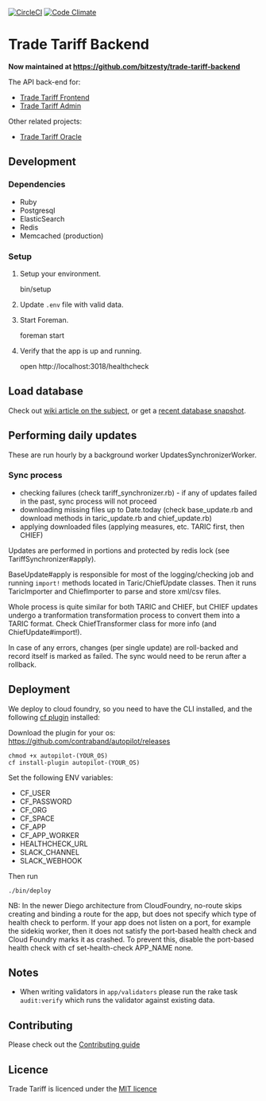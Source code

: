 [![CircleCI](https://circleci.com/gh/bitzesty/trade-tariff-backend/tree/master.svg?style=svg&circle-token=b8a9dd7a0291f0c6c5558c6c5240be5908dbb649)](https://circleci.com/gh/bitzesty/trade-tariff-backend/tree/master)
[![Code Climate](https://codeclimate.com/github/bitzesty/trade-tariff-backend/badges/gpa.svg)](https://codeclimate.com/github/bitzesty/trade-tariff-backend)

# Trade Tariff Backend

__Now maintained at https://github.com/bitzesty/trade-tariff-backend__

The API back-end for:

* [Trade Tariff Frontend](https://github.com/bitzesty/trade-tariff-frontend)
* [Trade Tariff Admin](https://github.com/bitzesty/trade-tariff-admin)

Other related projects:

* [Trade Tariff Oracle](https://github.com/bitzesty/trade-tariff-oracle)

## Development

### Dependencies

  - Ruby
  - Postgresql
  - ElasticSearch
  - Redis
  - Memcached (production)

### Setup

1. Setup your environment.

    bin/setup

2. Update `.env` file with valid data.

3. Start Foreman.

    foreman start

4. Verify that the app is up and running.

    open http://localhost:3018/healthcheck

## Load database

Check out [wiki article on the subject](https://github.com/bitzesty/trade-tariff-backend/wiki/System-rebuild-procedure), or get a [recent database snapshot](mailto:support@bitzesty.com).

## Performing daily updates

These are run hourly by a background worker UpdatesSynchronizerWorker.

### Sync process

- checking failures (check tariff_synchronizer.rb) - if any of updates failed in the past, sync process will not proceed
- downloading missing files up to Date.today (check base_update.rb and download methods in taric_update.rb and chief_update.rb)
- applying downloaded files (applying measures, etc. TARIC first, then CHIEF)

Updates are performed in portions and protected by redis lock (see TariffSynchronizer#apply).

BaseUpdate#apply is responsible for most of the logging/checking job and running
`import!` methods located in Taric/ChiefUpdate classes. Then it runs TaricImporter
and ChiefImporter to parse and store xml/csv files.

Whole process is quite similar for both TARIC and CHIEF, but CHIEF updates undergo a tranformation
transformation process to convert them into a TARIC format. Check ChiefTransformer class for more info (and ChiefUpdate#import!).

In case of any errors, changes (per single update) are roll-backed and record itself is marked as failed. The sync would need to be rerun after a rollback.

## Deployment

We deploy to cloud foundry, so you need to have the CLI installed, and the following [cf plugin](https://docs.cloudfoundry.org/cf-cli/use-cli-plugins.html) installed:

Download the plugin for your os:  https://github.com/contraband/autopilot/releases

    chmod +x autopilot-(YOUR_OS)
    cf install-plugin autopilot-(YOUR_OS)

Set the following ENV variables:
* CF_USER
* CF_PASSWORD
* CF_ORG
* CF_SPACE
* CF_APP
* CF_APP_WORKER
* HEALTHCHECK_URL
* SLACK_CHANNEL
* SLACK_WEBHOOK

Then run

    ./bin/deploy

NB: In the newer Diego architecture from CloudFoundry, no-route skips creating and binding a route for the app, but does not specify which type of health check to perform. If your app does not listen on a port, for example the sidekiq worker, then it does not satisfy the port-based health check and Cloud Foundry marks it as crashed. To prevent this, disable the port-based health check with cf set-health-check APP_NAME none.

## Notes

* When writing validators in `app/validators` please run the rake task
`audit:verify` which runs the validator against existing data.

## Contributing

Please check out the [Contributing guide](https://github.com/bitzesty/trade-tariff-backend/blob/master/CONTRIBUTING.md)

## Licence

Trade Tariff is licenced under the [MIT licence](https://github.com/bitzesty/trade-tariff-backend/blob/master/LICENCE.txt)

